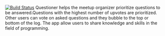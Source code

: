 [![Build Status](https://travis-ci.com/timlubanga/questioner.svg?branch=develop)](https://travis-ci.org/timlubanga/questioner)
Questioner helps the meetup organizer prioritize
questions to be answered.Questions with the highest number of upvotes are prioritized. Other users can vote on asked questions and they bubble to the top
or bottom of the log. The app allow users to share knowledge and skills in the field of programming. 

